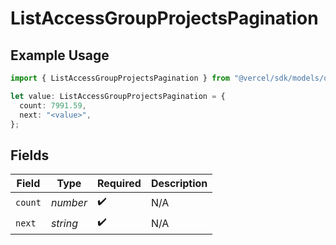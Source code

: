 # ListAccessGroupProjectsPagination

## Example Usage

```typescript
import { ListAccessGroupProjectsPagination } from "@vercel/sdk/models/operations";

let value: ListAccessGroupProjectsPagination = {
  count: 7991.59,
  next: "<value>",
};
```

## Fields

| Field              | Type               | Required           | Description        |
| ------------------ | ------------------ | ------------------ | ------------------ |
| `count`            | *number*           | :heavy_check_mark: | N/A                |
| `next`             | *string*           | :heavy_check_mark: | N/A                |
